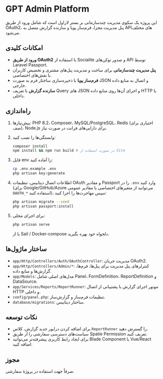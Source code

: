 # GPT Admin Platform

این پروژه یک سکوی مدیریت چندسازمانی بر بستر لاراول است که شامل ورود از طریق OAuth2، پنل مدیریت مجزا، فرم‌ساز پویا و سازنده گزارش متصل به API‌های مختلف می‌شود.

## امکانات کلیدی

- **ورود از طریق OAuth2** با استفاده از Socialite و صدور توکن‌های API توسط Laravel Passport.
- **پنل مدیریت چندسازمانی** برای ساخت و مدیریت پنل‌های مشتری و تخصیص کاربران با نقش‌های اختصاصی.
- **فرم‌ساز پویا** با ذخیره‌سازی ساختار فرم به صورت JSON و اتصال به منابع داده خارجی.
- **سازنده گزارش** با تعریف Query های JSON و اجرای آن‌ها روی منابع داده HTTP یا داخلی.

## راه‌اندازی

1. پیش‌نیازها: PHP 8.2، Composer، MySQL/PostgreSQL، Redis (اختیاری برای صف)، Node.js برای دارایی‌های فرانت در صورت نیاز.
2. وابستگی‌ها را نصب کنید:

   ```bash
   composer install
   npm install && npm run build # در صورت استفاده از Vite
   ```

3. فایل env را آماده کنید:

   ```bash
   cp .env.example .env
   php artisan key:generate
   ```

4. اطلاعات اتصال دیتابیس، تنظیمات OAuth و مقادیر Passport را در `.env` وارد کنید (برای Google/GitHub/Azure می‌توانید از متغیرهای اختصاصی یا مقادیر عمومی `OAUTH_*` استفاده کنید)، سپس مهاجرت‌ها را اجرا کنید:

   ```bash
   php artisan migrate --seed
   php artisan passport:install
   ```

5. برای اجرای محلی:

   ```bash
   php artisan serve
   ```

   یا از Sail / Docker-compose دلخواه خود بهره بگیرید.

## ساختار ماژول‌ها

- `app/Http/Controllers/Auth/OAuthController`: مدیریت جریان OAuth2.
- `app/Http/Controllers/Admin/*`: کنترلرهای پنل مدیریت برای پنل‌ها، فرم‌ها، گزارش‌ها و منابع داده.
- `app/Models`: مدل‌های اصلی شامل Panel، FormDefinition، ReportDefinition و DataSource.
- `app/Services/Reports/ReportRunner`: موتور اجرای گزارش با پشتیبانی از اتصال HTTP و داخلی.
- `config/panel.php`: تنظیمات فرم‌ساز و گزارش‌ساز.
- `database/migrations`: ساختار دیتابیس.

## نکات توسعه

- برای اضافه کردن درایور جدید گزارش، کلاس `ReportRunner` را گسترش دهید.
- سیاست‌های دسترسی سفارشی را از طریق Spatie Permission تعریف کنید.
- برای ایجاد رابط کاربری پیشرفته‌تر می‌توانید Blade Component یا Vue/React اضافه کنید.

## مجوز

صرفاً جهت استفاده در پروژهٔ سفارشی.
